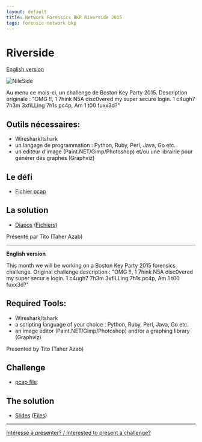 ```yaml
---
layout: default
title: Network Forensics BKP Riverside 2015
tags: forensic network bkp 
---
```


# Riverside

[English version](#english)

![NileSide](/images/egypt.jpg)

Au menu ce mois-ci, un challenge de Boston Key Party 2015. Description originale : "OMG !!, 1 7hink N5A disc0vered my super secure login. 1 c4ugh7 7h3m 3xfiLLing 7h1s pc4p, Am 1 t00 fuxx3d?"

## Outils nécessaires:

* Wireshark/tshark
* un langage de programmation : Python, Ruby, Perl, Java, Go etc.
* un editeur d'image (Paint.NET/Gimp/Photoshop) et/ou une librairie pour générer des graphes (Graphviz)

## Le défi

* [Fichier pcap](https://github.com/montrehack/challenges/raw/master/2015-04-20/challenge.pcap)

## La solution

* [Diapos](https://github.com/montrehack/challenges/raw/master/2015-04-20/solution/slides.pdf) ([Fichiers](https://github.com/montrehack/challenges/tree/master/2015-04-20/solution))

Présenté par Tito (Taher Azab)

<hr/>

<a id="english"></a>
**English version**

This month we will be working on a Boston Key Party 2015 forensics challenge. Original challenge description : "OMG !!, 1 7hink N5A disc0vered my super secur    e login. 1 c4ugh7 7h3m 3xfiLLing 7h1s pc4p, Am 1 t00 fuxx3d?"

## Required Tools:

* Wireshark/tshark
* a scripting language of your choice : Python, Ruby, Perl, Java, Go etc.
* an image editor (Paint.NET/Gimp/Photoshop) and/or a graphing library (Graphviz)

Presented by Tito (Taher Azab)

## Challenge

* [pcap file](https://github.com/montrehack/challenges/raw/master/2015-04-20/challenge.pcap)

## The solution

* [Slides](https://github.com/montrehack/challenges/raw/master/2015-04-20/solution/slides.pdf) ([Files](https://github.com/montrehack/challenges/tree/master/2015-04-20/solution))

<hr/>

[Intéressé à présenter? / Interested to present a challenge?](https://github.com/montrehack/montrehack.github.com/wiki/Present-at-Montrehack)
